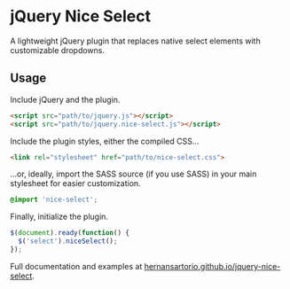 # jQuery Nice Select

A lightweight jQuery plugin that replaces native select elements with customizable dropdowns.

## Usage

Include jQuery and the plugin.

```html
<script src="path/to/jquery.js"></script> 
<script src="path/to/jquery.nice-select.js"></script>
```

Include the plugin styles, either the compiled CSS...

```html
<link rel="stylesheet" href="path/to/nice-select.css">
```

...or, ideally, import the SASS source (if you use SASS) in your main stylesheet for easier customization.

```scss
@import 'nice-select';
```

Finally, initialize the plugin.

```javascript
$(document).ready(function() {
  $('select').niceSelect();
});
```

Full documentation and examples at [hernansartorio.github.io/jquery-nice-select]( http://hernansartorio.github.io/jquery-nice-select).